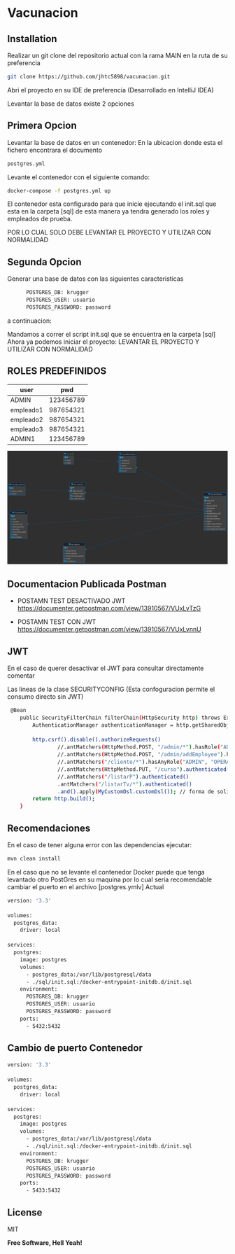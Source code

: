 # Vacunacion


## Installation
Realizar un git clone del repositorio actual con la rama MAIN en la ruta de su preferencia


```sh
git clone https://github.com/jhtc5898/vacunacion.git
```
Abri el proyecto en su IDE de preferencia (Desarrollado en IntelliJ IDEA)

Levantar la base de datos existe 2 opciones
## Primera Opcion

Levantar la base de datos en un contenedor:
En la ubicacion donde esta el fichero encontrara el documento 
```sh
postgres.yml
```
Levante el contenedor con el siguiente comando:
```sh
docker-compose -f postgres.yml up
```
El contenedor esta configurado para que inicie ejecutando el init.sql que esta en la carpeta [sql]  de esta manera ya tendra generado los roles y empleados de prueba.

POR LO CUAL SOLO DEBE LEVANTAR EL PROYECTO Y UTILIZAR CON NORMALIDAD

## Segunda Opcion
Generar una base de datos con las siguientes caracteristicas 
```sh
      POSTGRES_DB: krugger
      POSTGRES_USER: usuario
      POSTGRES_PASSWORD: password
```
a continuacion:

Mandamos a correr el script init.sql que se encuentra en la carpeta [sql] 
Ahora ya podemos iniciar el proyecto:
LEVANTAR EL PROYECTO Y UTILIZAR CON NORMALIDAD

## ROLES PREDEFINIDOS

| user             | pwd                                       |
|------------------|-------------------------------------------|
| ADMIN          | 123456789        |
| empleado1           | 987654321         |
| empleado2    | 987654321    |
| empleado3         | 987654321       |
| ADMIN1           | 123456789          |



![Diagrama BD](https://github.com/jhtc5898/vacunacion/blob/main/krugger%20-%20vacunacion.png)

## Documentacion Publicada Postman
* POSTAMN TEST DESACTIVADO JWT
https://documenter.getpostman.com/view/13910567/VUxLvTzG

* POSTAMN TEST CON JWT
https://documenter.getpostman.com/view/13910567/VUxLvnnU

## JWT
En el caso de querer desactivar el JWT para consultar directamente comentar

Las lineas de la clase SECURITYCONFIG (Esta confoguracion permite el consumo directo sin JWT)
```sh
 @Bean
    public SecurityFilterChain filterChain(HttpSecurity http) throws Exception {
        AuthenticationManager authenticationManager = http.getSharedObject(AuthenticationManager.class);

        http.csrf().disable().authorizeRequests()
                //.antMatchers(HttpMethod.POST, "/admin/*").hasRole("ADMIN")
                //.antMatchers(HttpMethod.POST, "/admin/addEmployee").hasRole("ADMIN")
                //.antMatchers("/cliente/*").hasAnyRole("ADMIN", "OPERATOR")
                //.antMatchers(HttpMethod.PUT, "/curso").authenticated()
                //.antMatchers("/listarP").authenticated()
                .antMatchers("/listarTv/*").authenticated()
                .and().apply(MyCustomDsl.customDsl()); // forma de solicitar los credenciales
        return http.build();
    }
```

## Recomendaciones
En el caso de tener alguna error con las dependencias ejecutar:
```sh
mvn clean install
```

En el caso que no se levante el contenedor Docker puede que tenga levantado otro PostGres en su maquina por lo cual seria recomendable cambiar el puerto en el archivo [postgres.ymlv]
Actual
```sh
version: '3.3'

volumes:
  postgres_data:
    driver: local

services:
  postgres:
    image: postgres
    volumes:
      - postgres_data:/var/lib/postgresql/data
      - ./sql/init.sql:/docker-entrypoint-initdb.d/init.sql
    environment:
      POSTGRES_DB: krugger
      POSTGRES_USER: usuario
      POSTGRES_PASSWORD: password
    ports:
      - 5432:5432
```
## Cambio de puerto Contenedor 
```sh
version: '3.3'

volumes:
  postgres_data:
    driver: local

services:
  postgres:
    image: postgres
    volumes:
      - postgres_data:/var/lib/postgresql/data
      - ./sql/init.sql:/docker-entrypoint-initdb.d/init.sql
    environment:
      POSTGRES_DB: krugger
      POSTGRES_USER: usuario
      POSTGRES_PASSWORD: password
    ports:
      - 5433:5432
```




## License

MIT

**Free Software, Hell Yeah!**

[//]: # (These are reference links used in the body of this note and get stripped out when the markdown processor does its job. There is no need to format nicely because it shouldn't be seen. Thanks SO - http://stackoverflow.com/questions/4823468/store-comments-in-markdown-syntax)

   [dill]: <https://github.com/joemccann/dillinger>
   [git-repo-url]: <https://github.com/joemccann/dillinger.git>
   [john gruber]: <http://daringfireball.net>
   [df1]: <http://daringfireball.net/projects/markdown/>
   [markdown-it]: <https://github.com/markdown-it/markdown-it>
   [Ace Editor]: <http://ace.ajax.org>
   [node.js]: <http://nodejs.org>
   [Twitter Bootstrap]: <http://twitter.github.com/bootstrap/>
   [jQuery]: <http://jquery.com>
   [@tjholowaychuk]: <http://twitter.com/tjholowaychuk>
   [express]: <http://expressjs.com>
   [AngularJS]: <http://angularjs.org>
   [Gulp]: <http://gulpjs.com>

   [PlDb]: <https://github.com/joemccann/dillinger/tree/master/plugins/dropbox/README.md>
   [PlGh]: <https://github.com/joemccann/dillinger/tree/master/plugins/github/README.md>
   [PlGd]: <https://github.com/joemccann/dillinger/tree/master/plugins/googledrive/README.md>
   [PlOd]: <https://github.com/joemccann/dillinger/tree/master/plugins/onedrive/README.md>
   [PlMe]: <https://github.com/joemccann/dillinger/tree/master/plugins/medium/README.md>
   [PlGa]: <https://github.com/RahulHP/dillinger/blob/master/plugins/googleanalytics/README.md>
